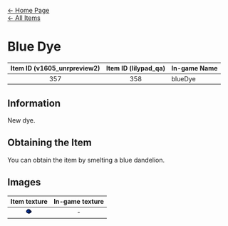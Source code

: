[← Home Page](../README.md)  
[← All Items](./README.md)

# Blue Dye
| Item ID (v1605_unrpreview2) | Item ID (lilypad_qa) | In-game Name |
| :-------------------------: | :------------------: | ------------ |
| 357 | 358 | blueDye |

## Information 
New dye.

## Obtaining the Item
You can obtain the item by smelting a blue dandelion.

## Images
| Item texture | In-game texture |
| :----------: | :-----------: |
| ![blueDye_16x16](./textures/blue_dye.png) | - |
